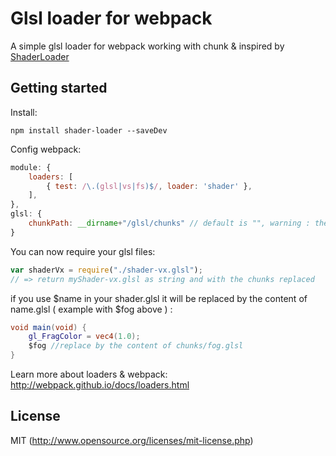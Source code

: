 # Glsl loader for webpack

A simple glsl loader for webpack working with chunk & inspired by [ShaderLoader](https://github.com/cabbibo/ShaderLoader)

## Getting started

Install:
``` shell
npm install shader-loader --saveDev
```

Config webpack:
``` javascript
module: {
	loaders: [
		{ test: /\.(glsl|vs|fs)$/, loader: 'shader' },
	],
},
glsl: {
	chunkPath: __dirname+"/glsl/chunks" // default is "", warning : the path need to be an absolute path
}
```

You can now require your glsl files:
``` javascript
var shaderVx = require("./shader-vx.glsl");
// => return myShader-vx.glsl as string and with the chunks replaced
```

if you use $name in your shader.glsl it will be replaced by the content of name.glsl ( example with $fog above ) :

``` glsl
void main(void) {
	gl_FragColor = vec4(1.0);
	$fog //replace by the content of chunks/fog.glsl
}
```

Learn more about loaders & webpack:
http://webpack.github.io/docs/loaders.html

## License
MIT (http://www.opensource.org/licenses/mit-license.php)
